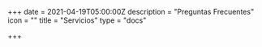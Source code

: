 +++
date = 2021-04-19T05:00:00Z
description = "Preguntas Frecuentes"
icon = ""
title = "Servicios"
type = "docs"

+++
